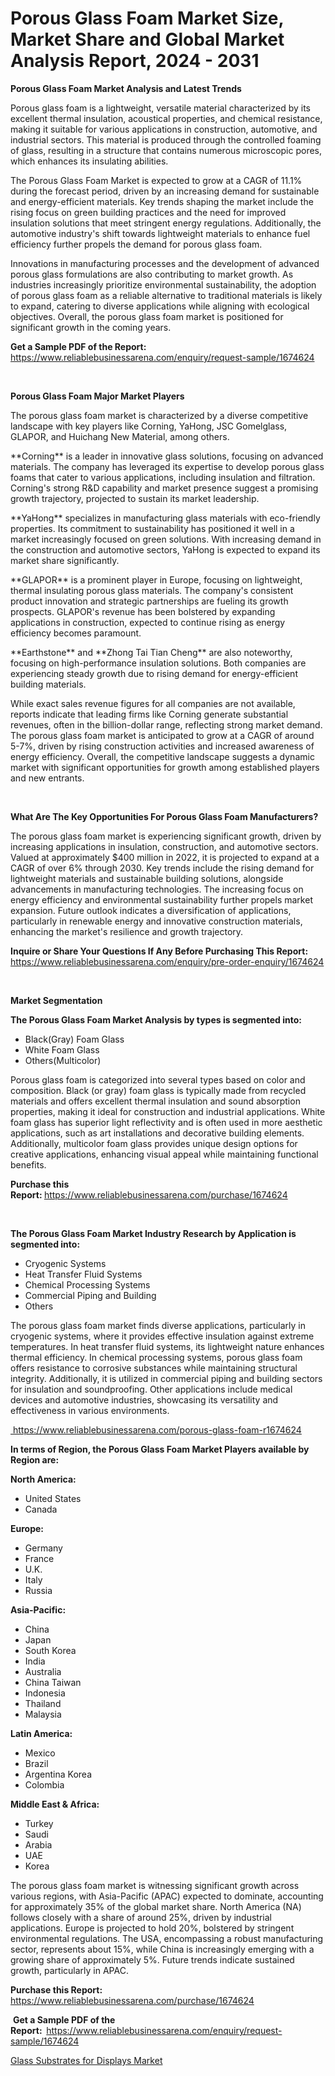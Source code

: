 <p><h1>Porous Glass Foam Market Size, Market Share and Global Market Analysis Report, 2024 - 2031</h1></p><p><strong>Porous Glass Foam Market Analysis and Latest Trends</strong></p>
<p><p>Porous glass foam is a lightweight, versatile material characterized by its excellent thermal insulation, acoustical properties, and chemical resistance, making it suitable for various applications in construction, automotive, and industrial sectors. This material is produced through the controlled foaming of glass, resulting in a structure that contains numerous microscopic pores, which enhances its insulating abilities.</p><p>The Porous Glass Foam Market is expected to grow at a CAGR of 11.1% during the forecast period, driven by an increasing demand for sustainable and energy-efficient materials. Key trends shaping the market include the rising focus on green building practices and the need for improved insulation solutions that meet stringent energy regulations. Additionally, the automotive industry's shift towards lightweight materials to enhance fuel efficiency further propels the demand for porous glass foam.</p><p>Innovations in manufacturing processes and the development of advanced porous glass formulations are also contributing to market growth. As industries increasingly prioritize environmental sustainability, the adoption of porous glass foam as a reliable alternative to traditional materials is likely to expand, catering to diverse applications while aligning with ecological objectives. Overall, the porous glass foam market is positioned for significant growth in the coming years.</p></p>
<p><strong>Get a Sample PDF of the Report:&nbsp;</strong> <a href="https://www.reliablebusinessarena.com/enquiry/request-sample/1674624?utm_campaign=1932&utm_medium=2&utm_source=Github&utm_content=ia&utm_term=28122024&utm_id=porous-glass-foam">https://www.reliablebusinessarena.com/enquiry/request-sample/1674624</a></p>
<p>&nbsp;</p>
<p><strong>Porous Glass Foam Major Market Players</strong></p>
<p><p>The porous glass foam market is characterized by a diverse competitive landscape with key players like Corning, YaHong, JSC Gomelglass, GLAPOR, and Huichang New Material, among others.</p><p>**Corning** is a leader in innovative glass solutions, focusing on advanced materials. The company has leveraged its expertise to develop porous glass foams that cater to various applications, including insulation and filtration. Corning's strong R&D capability and market presence suggest a promising growth trajectory, projected to sustain its market leadership.</p><p>**YaHong** specializes in manufacturing glass materials with eco-friendly properties. Its commitment to sustainability has positioned it well in a market increasingly focused on green solutions. With increasing demand in the construction and automotive sectors, YaHong is expected to expand its market share significantly.</p><p>**GLAPOR** is a prominent player in Europe, focusing on lightweight, thermal insulating porous glass materials. The company's consistent product innovation and strategic partnerships are fueling its growth prospects. GLAPOR's revenue has been bolstered by expanding applications in construction, expected to continue rising as energy efficiency becomes paramount.</p><p>**Earthstone** and **Zhong Tai Tian Cheng** are also noteworthy, focusing on high-performance insulation solutions. Both companies are experiencing steady growth due to rising demand for energy-efficient building materials.</p><p>While exact sales revenue figures for all companies are not available, reports indicate that leading firms like Corning generate substantial revenues, often in the billion-dollar range, reflecting strong market demand. The porous glass foam market is anticipated to grow at a CAGR of around 5-7%, driven by rising construction activities and increased awareness of energy efficiency. Overall, the competitive landscape suggests a dynamic market with significant opportunities for growth among established players and new entrants.</p></p>
<p>&nbsp;</p>
<p><strong>What Are The Key Opportunities For Porous Glass Foam Manufacturers?</strong></p>
<p><p>The porous glass foam market is experiencing significant growth, driven by increasing applications in insulation, construction, and automotive sectors. Valued at approximately $400 million in 2022, it is projected to expand at a CAGR of over 6% through 2030. Key trends include the rising demand for lightweight materials and sustainable building solutions, alongside advancements in manufacturing technologies. The increasing focus on energy efficiency and environmental sustainability further propels market expansion. Future outlook indicates a diversification of applications, particularly in renewable energy and innovative construction materials, enhancing the market's resilience and growth trajectory.</p></p>
<p><strong>Inquire or Share Your Questions If Any Before Purchasing This Report:</strong> <a href="https://www.reliablebusinessarena.com/enquiry/pre-order-enquiry/1674624?utm_campaign=1932&utm_medium=2&utm_source=Github&utm_content=ia&utm_term=28122024&utm_id=porous-glass-foam">https://www.reliablebusinessarena.com/enquiry/pre-order-enquiry/1674624</a></p>
<p>&nbsp;</p>
<p><strong>Market Segmentation</strong></p>
<p><strong>The Porous Glass Foam Market Analysis by types is segmented into:</strong></p>
<p><ul><li>Black(Gray) Foam Glass</li><li>White Foam Glass</li><li>Others(Multicolor)</li></ul></p>
<p><p>Porous glass foam is categorized into several types based on color and composition. Black (or gray) foam glass is typically made from recycled materials and offers excellent thermal insulation and sound absorption properties, making it ideal for construction and industrial applications. White foam glass has superior light reflectivity and is often used in more aesthetic applications, such as art installations and decorative building elements. Additionally, multicolor foam glass provides unique design options for creative applications, enhancing visual appeal while maintaining functional benefits.</p></p>
<p><strong>Purchase this Report:&nbsp;</strong><a href="https://www.reliablebusinessarena.com/purchase/1674624?utm_campaign=1932&utm_medium=2&utm_source=Github&utm_content=ia&utm_term=28122024&utm_id=porous-glass-foam">https://www.reliablebusinessarena.com/purchase/1674624</a></p>
<p>&nbsp;</p>
<p><strong>The Porous Glass Foam Market Industry Research by Application is segmented into:</strong></p>
<p><ul><li>Cryogenic Systems</li><li>Heat Transfer Fluid Systems</li><li>Chemical Processing Systems</li><li>Commercial Piping and Building</li><li>Others</li></ul></p>
<p><p>The porous glass foam market finds diverse applications, particularly in cryogenic systems, where it provides effective insulation against extreme temperatures. In heat transfer fluid systems, its lightweight nature enhances thermal efficiency. In chemical processing systems, porous glass foam offers resistance to corrosive substances while maintaining structural integrity. Additionally, it is utilized in commercial piping and building sectors for insulation and soundproofing. Other applications include medical devices and automotive industries, showcasing its versatility and effectiveness in various environments.</p></p>
<p><a href="https://www.reliablebusinessarena.com/porous-glass-foam-r1674624?utm_campaign=1932&utm_medium=2&utm_source=Github&utm_content=ia&utm_term=28122024&utm_id=porous-glass-foam">&nbsp;https://www.reliablebusinessarena.com/porous-glass-foam-r1674624</a></p>
<p><strong>In terms of Region, the Porous Glass Foam Market Players available by Region are:</strong></p>
<p>
    <p> <strong> North America: </strong>
        <ul>
            <li>United States</li>
            <li>Canada</li>
        </ul>
        </p> 
    <p> <strong> Europe: </strong>
        <ul>
            <li>Germany</li>
            <li>France</li>
            <li>U.K.</li>
            <li>Italy</li>
            <li>Russia</li>
        </ul>
        </p> 
    <p> <strong> Asia-Pacific: </strong>
        <ul>
            <li>China</li>
            <li>Japan</li>
            <li>South Korea</li>
            <li>India</li>
            <li>Australia</li>
            <li>China Taiwan</li>
            <li>Indonesia</li>
            <li>Thailand</li>
            <li>Malaysia</li>
        </ul>
        </p> 
    <p> <strong> Latin America: </strong>
        <ul>
            <li>Mexico</li>
            <li>Brazil</li>
            <li>Argentina Korea</li>
            <li>Colombia</li>
        </ul>
        </p> 
    <p> <strong> Middle East & Africa: </strong>
        <ul>
            <li>Turkey</li>
            <li>Saudi</li>
            <li>Arabia</li>
            <li>UAE</li>
            <li>Korea</li>
        </ul>
    </p>
    </p>
<p><p>The porous glass foam market is witnessing significant growth across various regions, with Asia-Pacific (APAC) expected to dominate, accounting for approximately 35% of the global market share. North America (NA) follows closely with a share of around 25%, driven by industrial applications. Europe is projected to hold 20%, bolstered by stringent environmental regulations. The USA, encompassing a robust manufacturing sector, represents about 15%, while China is increasingly emerging with a growing share of approximately 5%. Future trends indicate sustained growth, particularly in APAC.</p></p>
<p><strong>Purchase this Report: </strong><a href="https://www.reliablebusinessarena.com/purchase/1674624?utm_campaign=1932&utm_medium=2&utm_source=Github&utm_content=ia&utm_term=28122024&utm_id=porous-glass-foam">https://www.reliablebusinessarena.com/purchase/1674624</a></p>
<p>&nbsp;<strong>Get a Sample PDF of the Report:&nbsp;&nbsp;</strong><a href="https://www.reliablebusinessarena.com/enquiry/request-sample/1674624?utm_campaign=1932&utm_medium=2&utm_source=Github&utm_content=ia&utm_term=28122024&utm_id=porous-glass-foam">https://www.reliablebusinessarena.com/enquiry/request-sample/1674624</a></p>
<p><strong></strong></p>
<p><p><a href="https://github.com/luckyshygirl/Market-Research-Report-List-7/blob/main/glass-substrates-for-displays-market.md?utm_campaign=1932&utm_medium=2&utm_source=Github&utm_content=ia&utm_term=28122024&utm_id=porous-glass-foam">Glass Substrates for Displays Market</a></p></p>